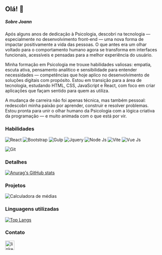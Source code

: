 ## Olá! 👋

##### Sobre Joann
Após alguns anos de dedicação à Psicologia, descobri na tecnologia — especialmente no desenvolvimento front-end — uma nova forma de impactar positivamente a vida das pessoas. O que antes era um olhar voltado para o comportamento humano agora se transforma em interfaces funcionais, acessíveis e pensadas para a melhor experiência do usuário.

Minha formação em Psicologia me trouxe habilidades valiosas: empatia, escuta ativa, pensamento analítico e sensibilidade para entender necessidades — competências que hoje aplico no desenvolvimento de soluções digitais com propósito. Estou em transição para a área de tecnologia, estudando HTML, CSS, JavaScript e React, com foco em criar aplicações que façam sentido para quem as utiliza.

A mudança de carreira não foi apenas técnica, mas também pessoal: redescobri minha paixão por aprender, construir e resolver problemas. Estou pronta para unir o olhar humano da Psicologia com a lógica criativa da programação — e muito animada com o que está por vir.

### Habilidades
<!--Framework-->
![React](https://img.shields.io/badge/React-20232A?style=for-the-badge&logo=react&logoColor=61DAFB)
![Bootstrap](https://img.shields.io/badge/Bootstrap-563D7C?style=for-the-badge&logo=bootstrap&logoColor=white)
![Gulp](https://img.shields.io/badge/Gulp-CF4647?style=for-the-badge&logo=gulp&logoColor=white)
![Jquery](https://img.shields.io/badge/jQuery-0769AD?style=for-the-badge&logo=jquery&logoColor=white)
![Node Js](https://img.shields.io/badge/Node%20js-339933?style=for-the-badge&logo=nodedotjs&logoColor=white)
![Vite](https://img.shields.io/badge/Vite-B73BFE?style=for-the-badge&logo=vite&logoColor=FFD62E)
![Vue Js](https://img.shields.io/badge/Vue%20js-35495E?style=for-the-badge&logo=vuedotjs&logoColor=4FC08D)
<!--Terminal-->
![Git](https://img.shields.io/badge/GIT-E44C30?style=for-the-badge&logo=git&logoColor=white)

### Detalhes
[![Anurag's GitHub stats](https://github-readme-stats.vercel.app/api?username=JoannEmawodia&show_icons=true&theme=dracula)](https://github.com/anuraghazra/github-readme-stats)

### Projetos
![Calculadora de médias](https://github-readme-stats.vercel.app/api/pin/?username=JoannEmawodia&repo=sorteador_grunt&theme=dracula)

### Linguagens utilizadas
[![Top Langs](https://github-readme-stats.vercel.app/api/top-langs/?username=JoannEmawodia&layout=donut&theme=dracula)](https://github.com/anuraghazra/github-readme-stats)

### Contato
[<img src= "https://img.shields.io/badge/LinkedIn-0077B5?style=for-the-badge&logo=linkedin&logoColor=white" alt=linkedin height="30">](https://www.linkedin.com/in/joann-emawodia/)

<!--
**JoannEmawodia/JoannEmawodia** is a ✨ _special_ ✨ repository because its `README.md` (this file) appears on your GitHub profile.

Here are some ideas to get you started:

- 🔭 I’m currently working on ...
- 🌱 I’m currently learning ...
- 👯 I’m looking to collaborate on ...
- 🤔 I’m looking for help with ...
- 💬 Ask me about ...
- 📫 How to reach me: ...
- 😄 Pronouns: ...
- ⚡ Fun fact: ...
-->
